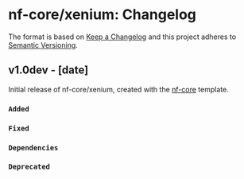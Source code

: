 # nf-core/xenium: Changelog

The format is based on [Keep a Changelog](https://keepachangelog.com/en/1.0.0/)
and this project adheres to [Semantic Versioning](https://semver.org/spec/v2.0.0.html).

## v1.0dev - [date]

Initial release of nf-core/xenium, created with the [nf-core](https://nf-co.re/) template.

### `Added`

### `Fixed`

### `Dependencies`

### `Deprecated`
